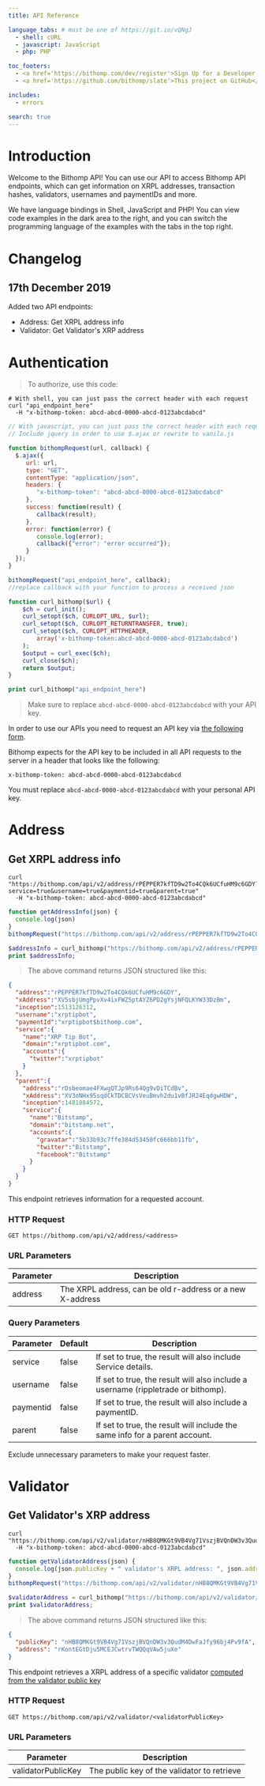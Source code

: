 ```yaml
---
title: API Reference

language_tabs: # must be one of https://git.io/vQNgJ
  - shell: cURL
  - javascript: JavaScript
  - php: PHP

toc_footers:
  - <a href='https://bithomp.com/dev/register'>Sign Up for a Developer Key</a>
  - <a href='https://github.com/bithomp/slate'>This project on GitHub</a>

includes:
  - errors

search: true
---
```


# Introduction

Welcome to the Bithomp API! You can use our API to access Bithomp API endpoints, which can get information on XRPL addresses, transaction hashes, validators, usernames and paymentIDs and more.

We have language bindings in Shell, JavaScript and PHP! You can view code examples in the dark area to the right, and you can switch the programming language of the examples with the tabs in the top right.

# Changelog

## 17th December 2019

Added two API endpoints:

* Address: Get XRPL address info
* Validator: Get Validator's XRP address

# Authentication

> To authorize, use this code:

```shell
# With shell, you can just pass the correct header with each request
curl "api_endpoint_here"
  -H "x-bithomp-token: abcd-abcd-0000-abcd-0123abcdabcd"
```

```javascript
// With javascript, you can just pass the correct header with each request
// Include jquery in order to use $.ajax or rewrite to vanila.js

function bithompRequest(url, callback) {
  $.ajax({
     url: url,
     type: "GET",
     contentType: "application/json",
     headers: {
        "x-bithomp-token": "abcd-abcd-0000-abcd-0123abcdabcd"
     },
     success: function(result) {
        callback(result);
     },
     error: function(error) {
        console.log(error);
        callback({"error": "error occurred"});
     }
  });
}

bithompRequest("api_endpoint_here", callback);
//replace callback with your function to process a received json

```

```php
function curl_bithomp($url) {
    $ch = curl_init();
    curl_setopt($ch, CURLOPT_URL, $url);
    curl_setopt($ch, CURLOPT_RETURNTRANSFER, true);
    curl_setopt($ch, CURLOPT_HTTPHEADER,
        array('x-bithomp-token:abcd-abcd-0000-abcd-0123abcdabcd')
    );
    $output = curl_exec($ch);
    curl_close($ch);
    return $output;
}

print curl_bithomp("api_endpoint_here")
```

> Make sure to replace `abcd-abcd-0000-abcd-0123abcdabcd` with your API key.

In order to use our APIs you need to request an API key via [the following form](https://bithomp.com/dev/register).

Bithomp expects for the API key to be included in all API requests to the server in a header that looks like the following:

`x-bithomp-token: abcd-abcd-0000-abcd-0123abcdabcd`

<aside class="notice">
You must replace <code>abcd-abcd-0000-abcd-0123abcdabcd</code> with your personal API key.
</aside>

# Address

## Get XRPL address info

```shell
curl "https://bithomp.com/api/v2/address/rPEPPER7kfTD9w2To4CQk6UCfuHM9c6GDY?service=true&username=true&paymentid=true&parent=true"
  -H "x-bithomp-token: abcd-abcd-0000-abcd-0123abcdabcd"
```

```javascript
function getAddressInfo(json) {
  console.log(json)
}
bithompRequest("https://bithomp.com/api/v2/address/rPEPPER7kfTD9w2To4CQk6UCfuHM9c6GDY?service=true&username=true&paymentid=true&parent=true", getAddressInfo);
```

```php
$addressInfo = curl_bithomp("https://bithomp.com/api/v2/address/rPEPPER7kfTD9w2To4CQk6UCfuHM9c6GDY?service=true&username=true&paymentid=true&parent=true");
print $addressInfo;
```

> The above command returns JSON structured like this:

```json
{
  "address":"rPEPPER7kfTD9w2To4CQk6UCfuHM9c6GDY",
  "xAddress":"XV5sbjUmgPpvXv4ixFWZ5ptAYZ6PD2gYsjNFQLKYW33DzBm",
  "inception":1513126312,
  "username":"xrptipbot",
  "paymentId":"xrptipbot$bithomp.com",
  "service":{
    "name":"XRP Tip Bot",
    "domain":"xrptipbot.com",
    "accounts":{
      "twitter":"xrptipbot"
    }
  },
  "parent":{
    "address":"rDsbeomae4FXwgQTJp9Rs64Qg9vDiTCdBv",
    "xAddress":"XV3oNHx95sqdCkTDCBCVsVeuBmvh2du1vBfJR24EqdgwHDW",
    "inception":1481884572,
    "service":{
      "name":"Bitstamp",
      "domain":"bitstamp.net",
      "accounts":{
        "gravatar":"5b33b93c7ffe384d53450fc666bb11fb",
        "twitter":"Bitstamp",
        "facebook":"Bitstamp"
      }
    }
  }
}
```

This endpoint retrieves information for a requested account.

### HTTP Request

`GET https://bithomp.com/api/v2/address/<address>`

### URL Parameters

Parameter | Description
--------- | -----------
address | The XRPL address, can be old r-address or a new X-address

### Query Parameters

Parameter | Default | Description
--------- | ------- | -----------
service | false | If set to true, the result will also include Service details.
username | false | If set to true, the result will also include a username (rippletrade or bithomp).
paymentid | false | If set to true, the result will also include a paymentID.
parent | false | If set to true, the result will include the same info for a parent account.

<aside class="notice">
Exclude unnecessary parameters to make your request faster.
</aside>

# Validator

## Get Validator's XRP address

```shell
curl "https://bithomp.com/api/v2/validator/nHB8QMKGt9VB4Vg71VszjBVQnDW3v3QudM4DwFaJfy96bj4Pv9fA"
  -H "x-bithomp-token: abcd-abcd-0000-abcd-0123abcdabcd"
```

```javascript
function getValidatorAddress(json) {
  console.log(json.publicKey + " validator's XRPL address: ", json.address);
}
bithompRequest("https://bithomp.com/api/v2/validator/nHB8QMKGt9VB4Vg71VszjBVQnDW3v3QudM4DwFaJfy96bj4Pv9fA", getValidatorAddress);
```

```php
$validatorAddress = curl_bithomp("https://bithomp.com/api/v2/validator/nHB8QMKGt9VB4Vg71VszjBVQnDW3v3QudM4DwFaJfy96bj4Pv9fA");
print $validatorAddress;
```

> The above command returns JSON structured like this:

```json
{
  "publicKey": "nHB8QMKGt9VB4Vg71VszjBVQnDW3v3QudM4DwFaJfy96bj4Pv9fA",
  "address": "rKontEGtDju5MCEJCwtrvTWQQqVAw5juXe"
}
```

This endpoint retrieves a XRPL address of a specific validator
<a href="https://github.com/codetsunami/xrpl-tools/blob/master/validator-address-tool/vatool.js">computed from the validator public key</a>

### HTTP Request

`GET https://bithomp.com/api/v2/validator/<validatorPublicKey>`

### URL Parameters

Parameter | Description
--------- | -----------
validatorPublicKey | The public key of the validator to retrieve
